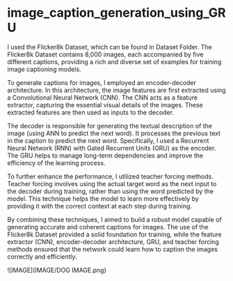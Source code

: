 # image_caption_generation_using_GRU
I used the Flicker8k Dataset, which can be found in Dataset Folder. The Flicker8k Dataset contains 8,000 images, each accompanied by five different captions, providing a rich and diverse set of examples for training image captioning models.

To generate captions for images, I employed an encoder-decoder architecture. In this architecture, the image features are first extracted using a Convolutional Neural Network (CNN). The CNN acts as a feature extractor, capturing the essential visual details of the images. These extracted features are then used as inputs to the decoder.

The decoder is responsible for generating the textual description of the image (using ANN to predict the next word). It processes the previous text in the caption to predict the next word. Specifically, I used a Recurrent Neural Network (RNN) with Gated Recurrent Units (GRU) as the encoder. The GRU helps to manage long-term dependencies and improve the efficiency of the learning process.

To further enhance the performance, I utilized teacher forcing methods. Teacher forcing involves using the actual target word as the next input to the decoder during training, rather than using the word predicted by the model. This technique helps the model to learn more effectively by providing it with the correct context at each step during training.

By combining these techniques, I aimed to build a robust model capable of generating accurate and coherent captions for images. The use of the Flicker8k Dataset provided a solid foundation for training, while the feature extractor (CNN), encoder-decoder architecture, GRU, and teacher forcing methods ensured that the network could learn how to caption the images correctly and efficiently.

![IMAGE](IMAGE/DOG IMAGE.png)


